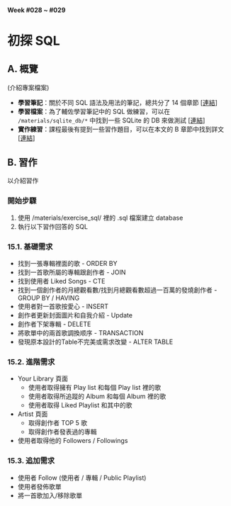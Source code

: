 #### Week #028 ~ #029
# 初探 SQL

## A. 概覽
(介紹專案檔案)
- **學習筆記**：關於不同 SQL 語法及用法的筆記，總共分了 14 個章節 [[連結](/docs/overview.md)]
- **學習檔案**：為了輔佐學習筆記中的 SQL 做練習，可以在 ``/materials/sqlite_db/*`` 中找到一些 SQLite 的 DB 來做測試 [[連結](/materials/sqlite_db/)]
- **實作練習**：課程最後有提到一些習作題目，可以在本文的 B 章節中找到詳文 [[連結](#b-習作)]

## B. 習作
以介紹習作
### 開始步驟
1. 使用 /materials/exercise_sql/ 裡的 .sql 檔案建立 database
2. 執行以下習作回答的 SQL
### 15.1. 基礎需求
- 找到一張專輯裡面的歌 - ORDER BY
- 找到一首歌所屬的專輯跟創作者 - JOIN
- 找到使用者 Liked Songs - CTE
- 找到一個創作者的月總觀看數/找到月總觀看數超過一百萬的發燒創作者 - GROUP BY / HAVING
- 使用者對一首歌按愛心 - INSERT
- 創作者更新封面圖片和自我介紹 - Update
- 創作者下架專輯 - DELETE
- 將歌單中的兩首歌調換顺序 - TRANSACTION
- 發現原本設計的Table不完美或需求改變 - ALTER TABLE

### 15.2. 進階需求
- Your Library 頁面
    - 使用者取得擁有 Play list 和每個 Play list 裡的歌
    - 使用者取得所追蹤的 Album 和每個 Album 裡的歌
    - 使用者取得 Liked Playlist 和其中的歌
- Artist 頁面
    - 取得創作者 TOP 5 歌
    - 取得創作者發表過的專輯
- 使用者取得他的 Followers / Followings

### 15.3. 追加需求
- 使用者 Follow (使用者 / 專輯 / Public Playlist)
- 使用者發佈歌單
- 將一首歌加入/移除歌單


